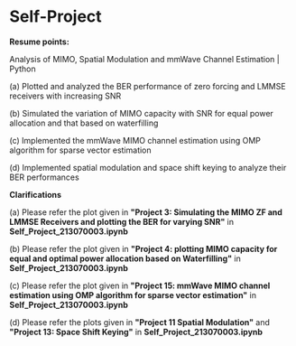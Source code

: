 # Self-Project

**Resume points:**

Analysis of MIMO, Spatial Modulation and mmWave Channel Estimation | Python 

(a) Plotted and analyzed the BER performance of zero forcing and LMMSE receivers with increasing SNR

(b) Simulated the variation of MIMO capacity with SNR for equal power allocation and that based on waterfilling

(c) Implemented the mmWave MIMO channel estimation using OMP algorithm for sparse vector estimation

(d) Implemented spatial modulation and space shift keying to analyze their BER performances

**Clarifications**

(a) Please refer the plot given in **"Project 3: Simulating the MIMO ZF and LMMSE Receivers and plotting the BER for varying SNR"** in **Self_Project_213070003.ipynb** 

(b) Please refer the plot given in **"Project 4: plotting MIMO capacity for equal and optimal power allocation based on Waterfilling"** in **Self_Project_213070003.ipynb**

(c) Please refer the plot given in **"Project 15: mmWave MIMO channel estimation using OMP algorithm for sparse vector estimation"** in **Self_Project_213070003.ipynb** 

(d) Please refer the plots given in **"Project 11 Spatial Modulation"** and **"Project 13: Space Shift Keying"** in **Self_Project_213070003.ipynb** 
